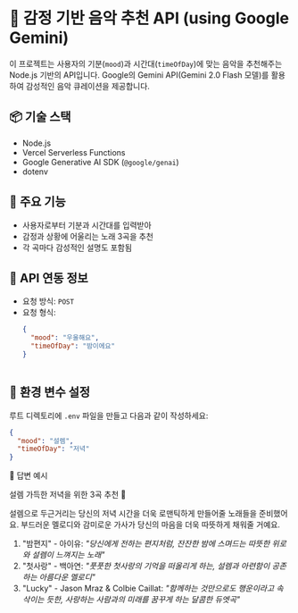 # 🎵 감정 기반 음악 추천 API (using Google Gemini)

이 프로젝트는 사용자의 기분(`mood`)과 시간대(`timeOfDay`)에 맞는 음악을 추천해주는 Node.js 기반의 API입니다. Google의 Gemini API(Gemini 2.0 Flash 모델)를 활용하여 감성적인 음악 큐레이션을 제공합니다.

## 📦 기술 스택

- Node.js
- Vercel Serverless Functions
- Google Generative AI SDK (`@google/genai`)
- dotenv

## 🚀 주요 기능

- 사용자로부터 기분과 시간대를 입력받아
- 감정과 상황에 어울리는 노래 3곡을 추천
- 각 곡마다 감성적인 설명도 포함됨


## 🔗 API 연동 정보

- 요청 방식: `POST`
- 요청 형식:
  ```json
  {
    "mood": "우울해요",
    "timeOfDay": "밤이에요"
  }



## 🔐 환경 변수 설정

루트 디렉토리에 `.env` 파일을 만들고 다음과 같이 작성하세요:

```json
{
  "mood": "설렘",
  "timeOfDay": "저녁"
}
```


🌙 답변 예시


설렘 가득한 저녁을 위한 3곡 추천 🌙

설렘으로 두근거리는 당신의 저녁 시간을 더욱 로맨틱하게 만들어줄 노래들을 준비했어요. 부드러운 멜로디와 감미로운 가사가 당신의 마음을 더욱 따뜻하게 채워줄 거예요.

1.  "밤편지" - 아이유: _"당신에게 전하는 편지처럼, 잔잔한 밤에 스며드는 따뜻한 위로와 설렘이 느껴지는 노래"_
2.  "첫사랑" - 백아연: _"풋풋한 첫사랑의 기억을 떠올리게 하는, 설렘과 아련함이 공존하는 아름다운 멜로디"_
3.  "Lucky" - Jason Mraz & Colbie Caillat: _"함께하는 것만으로도 행운이라고 속삭이는 듯한, 사랑하는 사람과의 미래를 꿈꾸게 하는 달콤한 듀엣곡"_
